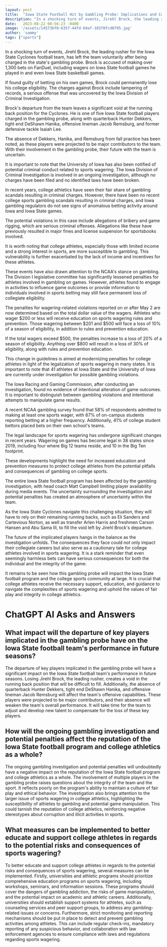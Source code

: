 ```yaml
---
layout: post
title:  "Iowa State Football Hit by Gambling Probe: Implications and Consequences"
description: "In a shocking turn of events, Jirehl Brock, the leading rusher for the Iowa State Cyclones football team, has left the team voluntarily after being charged in the state's gambling probe. The investigation has raised concerns about the potential consequences for the implicated players and the NCAA's stance on gambling. Here's what you need to know."
date:   2023-08-22 00:56:23 -0400
image: '/assets/14573bf0-6357-44fd-b9af-185f0fcd0795.jpg'
author: 'sammy'
tags: ["sports"]
---
```


In a shocking turn of events, Jirehl Brock, the leading rusher for the Iowa State Cyclones football team, has left the team voluntarily after being charged in the state's gambling probe. Brock is accused of making over 1,300 bets on FanDuel, including wagers on Iowa State football games he played in and even Iowa State basketball games.

If found guilty of betting on his own games, Brock could permanently lose his college eligibility. The charges against Brock include tampering of records, a serious offense that was uncovered by the Iowa Division of Criminal Investigation.

Brock's departure from the team leaves a significant void at the running back position for the Cyclones. He is one of five Iowa State football players charged in the gambling probe, along with quarterback Hunter Dekkers, tight end DeShawn Hanika, offensive lineman Jacob Remsburg, and former defensive tackle Isaiah Lee.

The absence of Dekkers, Hanika, and Remsburg from fall practice has been noted, as these players were projected to be major contributors to the team. With their involvement in the gambling probe, their future with the team is uncertain.

It is important to note that the University of Iowa has also been notified of potential criminal conduct related to sports wagering. The Iowa Division of Criminal Investigation is involved in an ongoing investigation, although no charges have been filed and no identified laws have been broken.

In recent years, college athletics have seen their fair share of gambling scandals resulting in criminal charges. However, there have been no recent college sports gambling scandals resulting in criminal charges, and Iowa gambling regulators do not see signs of anomalous betting activity around Iowa and Iowa State games.

The potential violations in this case include allegations of bribery and game rigging, which are serious criminal offenses. Allegations like these have previously resulted in major fines and license suspension for sportsbooks involved.

It is worth noting that college athletes, especially those with limited income and a strong interest in sports, are more susceptible to gambling. This vulnerability is further exacerbated by the lack of income and incentives for these athletes.

These events have also drawn attention to the NCAA's stance on gambling. The Division I legislative committee has significantly lessened penalties for athletes involved in gambling on games. However, athletes found to engage in activities to influence game outcomes or provide information to individuals involved in sports betting may still face permanent loss of collegiate eligibility.

The penalties for wagering-related violations reported on or after May 2 are now determined based on the total dollar value of the wagers. Athletes who wager $200 or less will receive education on sports wagering rules and prevention. Those wagering between $201 and $500 will face a loss of 10% of a season of eligibility, in addition to rules and prevention education.

If the total wagers exceed $500, the penalties increase to a loss of 20% of a season of eligibility. Anything over $800 will result in a loss of 30% of eligibility, along with rules and prevention education.

This change in guidelines is aimed at modernizing penalties for college athletes in light of the legalization of sports wagering in many states. It is important to note that 41 athletes at Iowa State and the University of Iowa are currently under investigation for possible gambling violations.

The Iowa Racing and Gaming Commission, after conducting an investigation, found no evidence of intentional alteration of game outcomes. It is important to distinguish between gambling violations and intentional attempts to manipulate game results.

A recent NCAA gambling survey found that 58% of respondents admitted to making at least one sports wager, with 67% of on-campus students reporting betting at a higher frequency. Additionally, 41% of college student bettors placed bets on their own school's teams.

The legal landscape for sports wagering has undergone significant changes in recent years. Wagering on games has become legal in 38 states since 2019, including four where Big 12 teams reside, and 10 in the Big Ten footprint.

These developments highlight the need for increased education and prevention measures to protect college athletes from the potential pitfalls and consequences of gambling on college sports.

The entire Iowa State football program has been affected by the gambling investigation, with head coach Matt Campbell limiting player availability during media events. The uncertainty surrounding the investigation and potential penalties has created an atmosphere of uncertainty within the team.

As the Iowa State Cyclones navigate this challenging situation, they will have to rely on their remaining running backs, such as Eli Sanders and Cartevious Norton, as well as transfer Arlen Harris and freshmen Carson Hansen and Abu Sama III, to fill the void left by Jirehl Brock's departure.

The future of the implicated players hangs in the balance as the investigation unfolds. The consequences they face could not only impact their collegiate careers but also serve as a cautionary tale for college athletes involved in sports wagering. It is a stark reminder that even seemingly harmless bets can have serious consequences for both the individual and the integrity of the game.

It remains to be seen how this gambling probe will impact the Iowa State football program and the college sports community at large. It is crucial that college athletes receive the necessary support, education, and guidance to navigate the complexities of sports wagering and uphold the values of fair play and integrity in college athletics.


# ChatGPT AI Asks and Answers
## What impact will the departure of key players implicated in the gambling probe have on the Iowa State football team's performance in future seasons?
The departure of key players implicated in the gambling probe will have a significant impact on the Iowa State football team's performance in future seasons. Losing Jirehl Brock, the leading rusher, creates a void in the running back position that will be difficult to fill. Additionally, the absence of quarterback Hunter Dekkers, tight end DeShawn Hanika, and offensive lineman Jacob Remsburg will affect the team's offensive capabilities. These players were projected to be major contributors, and their absence will weaken the team's overall performance. It will take time for the team to adjust and develop new talent to compensate for the loss of these key players.

## How will the ongoing gambling investigation and potential penalties affect the reputation of the Iowa State football program and college athletics as a whole?
The ongoing gambling investigation and potential penalties will undoubtedly have a negative impact on the reputation of the Iowa State football program and college athletics as a whole. The involvement of multiple players in the gambling probe raises questions about the integrity of the team and the sport. It reflects poorly on the program's ability to maintain a culture of fair play and ethical behavior. The investigation also brings attention to the larger issue of sports wagering in college athletics, highlighting the susceptibility of athletes to gambling and potential game manipulation. This could tarnish the reputation of college athletics, reinforcing negative stereotypes about corruption and illicit activities in sports.

## What measures can be implemented to better educate and support college athletes in regards to the potential risks and consequences of sports wagering?
To better educate and support college athletes in regards to the potential risks and consequences of sports wagering, several measures can be implemented. Firstly, universities and athletic programs should prioritize comprehensive education programs on sports wagering, including workshops, seminars, and information sessions. These programs should cover the dangers of gambling addiction, the risks of game manipulation, and the potential impact on academic and athletic careers. Additionally, universities should establish support systems for athletes, such as counseling services and peer support groups, to address any gambling-related issues or concerns. Furthermore, strict monitoring and reporting mechanisms should be put in place to detect and prevent gambling activities among athletes. This can include regular check-ins, mandatory reporting of any suspicious behavior, and collaboration with law enforcement agencies to ensure compliance with laws and regulations regarding sports wagering.

